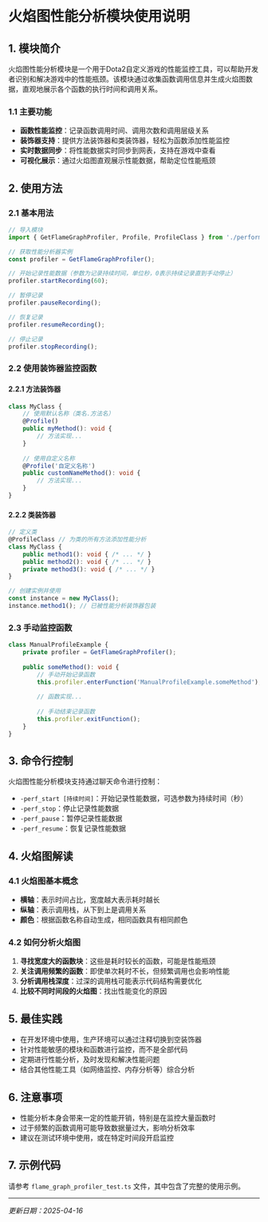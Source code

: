 # 火焰图性能分析模块使用说明

## 1. 模块简介

火焰图性能分析模块是一个用于Dota2自定义游戏的性能监控工具，可以帮助开发者识别和解决游戏中的性能瓶颈。该模块通过收集函数调用信息并生成火焰图数据，直观地展示各个函数的执行时间和调用关系。

### 1.1 主要功能

- **函数性能监控**：记录函数调用时间、调用次数和调用层级关系
- **装饰器支持**：提供方法装饰器和类装饰器，轻松为函数添加性能监控
- **实时数据同步**：将性能数据实时同步到网表，支持在游戏中查看
- **可视化展示**：通过火焰图直观展示性能数据，帮助定位性能瓶颈

## 2. 使用方法

### 2.1 基本用法

```typescript
// 导入模块
import { GetFlameGraphProfiler, Profile, ProfileClass } from './performance/flame_graph_profiler';

// 获取性能分析器实例
const profiler = GetFlameGraphProfiler();

// 开始记录性能数据（参数为记录持续时间，单位秒，0表示持续记录直到手动停止）
profiler.startRecording(60);

// 暂停记录
profiler.pauseRecording();

// 恢复记录
profiler.resumeRecording();

// 停止记录
profiler.stopRecording();
```

### 2.2 使用装饰器监控函数

#### 2.2.1 方法装饰器

```typescript
class MyClass {
    // 使用默认名称（类名.方法名）
    @Profile()
    public myMethod(): void {
        // 方法实现...
    }
  
    // 使用自定义名称
    @Profile('自定义名称')
    public customNameMethod(): void {
        // 方法实现...
    }
}
```

#### 2.2.2 类装饰器

```typescript
// 定义类
@ProfileClass // 为类的所有方法添加性能分析
class MyClass {
    public method1(): void { /* ... */ }
    public method2(): void { /* ... */ }
    private method3(): void { /* ... */ }
}

// 创建实例并使用
const instance = new MyClass();
instance.method1(); // 已被性能分析装饰器包装
```

### 2.3 手动监控函数

```typescript
class ManualProfileExample {
    private profiler = GetFlameGraphProfiler();
  
    public someMethod(): void {
        // 手动开始记录函数
        this.profiler.enterFunction('ManualProfileExample.someMethod');
      
        // 函数实现...
      
        // 手动结束记录函数
        this.profiler.exitFunction();
    }
}
```

## 3. 命令行控制

火焰图性能分析模块支持通过聊天命令进行控制：

- `-perf_start [持续时间]`：开始记录性能数据，可选参数为持续时间（秒）
- `-perf_stop`：停止记录性能数据
- `-perf_pause`：暂停记录性能数据
- `-perf_resume`：恢复记录性能数据

## 4. 火焰图解读

### 4.1 火焰图基本概念

- **横轴**：表示时间占比，宽度越大表示耗时越长
- **纵轴**：表示调用栈，从下到上是调用关系
- **颜色**：根据函数名称自动生成，相同函数具有相同颜色

### 4.2 如何分析火焰图

1. **寻找宽度大的函数块**：这些是耗时较长的函数，可能是性能瓶颈
2. **关注调用频繁的函数**：即使单次耗时不长，但频繁调用也会影响性能
3. **分析调用栈深度**：过深的调用栈可能表示代码结构需要优化
4. **比较不同时间段的火焰图**：找出性能变化的原因

## 5. 最佳实践

- 在开发环境中使用，生产环境可以通过注释切换到空装饰器
- 针对性能敏感的模块和函数进行监控，而不是全部代码
- 定期进行性能分析，及时发现和解决性能问题
- 结合其他性能工具（如网络监控、内存分析等）综合分析

## 6. 注意事项

- 性能分析本身会带来一定的性能开销，特别是在监控大量函数时
- 过于频繁的函数调用可能导致数据量过大，影响分析效率
- 建议在测试环境中使用，或在特定时间段开启监控

## 7. 示例代码

请参考 `flame_graph_profiler_test.ts` 文件，其中包含了完整的使用示例。

---

*更新日期：2025-04-16*
